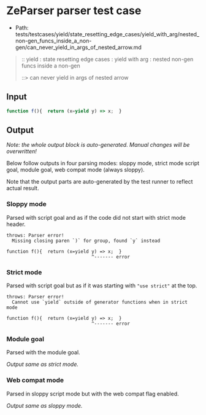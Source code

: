 # ZeParser parser test case

- Path: tests/testcases/yield/state_resetting_edge_cases/yield_with_arg/nested_non-gen_funcs_inside_a_non-gen/can_never_yield_in_args_of_nested_arrow.md

> :: yield : state resetting edge cases : yield with arg : nested non-gen funcs inside a non-gen
>
> ::> can never yield in args of nested arrow

## Input


`````js
function f(){  return (x=yield y) => x;  }
`````

## Output

_Note: the whole output block is auto-generated. Manual changes will be overwritten!_

Below follow outputs in four parsing modes: sloppy mode, strict mode script goal, module goal, web compat mode (always sloppy).

Note that the output parts are auto-generated by the test runner to reflect actual result.

### Sloppy mode

Parsed with script goal and as if the code did not start with strict mode header.

`````
throws: Parser error!
  Missing closing paren `)` for group, found `y` instead

function f(){  return (x=yield y) => x;  }
                               ^------- error
`````

### Strict mode

Parsed with script goal but as if it was starting with `"use strict"` at the top.

`````
throws: Parser error!
  Cannot use `yield` outside of generator functions when in strict mode

function f(){  return (x=yield y) => x;  }
                               ^------- error
`````


### Module goal

Parsed with the module goal.

_Output same as strict mode._

### Web compat mode

Parsed in sloppy script mode but with the web compat flag enabled.

_Output same as sloppy mode._
